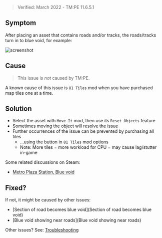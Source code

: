 > Verified: March 2022 - TM:PE 11.6.5.1

## Symptom

After placing an asset that contains roads and/or tracks, the roads/tracks turn in to blue void, for example:

![screenshot](https://imgur.com/wMSemYL.png)

## Cause

> This issue is _not_ caused by TM:PE.

A known cause of this issue is `81 Tiles` mod when you have purchased map tiles one at a time.

## Solution

* Select the asset with `Move It` mod, then use its `Reset Objects` feature
* Sometimes moving the object will resolve the issue
* Further occurrences of the issue can be prevented by purchasing all tiles
    * ...using the button in `81 Tiles` mod options
    * Note: More tiles = more workload for CPU = may cause lag/stutter in-game

Some related discussions on Steam:

* [Metro Plaza Station, Blue void](https://steamcommunity.com/app/255710/discussions/0/3193620054615106529/)

## Fixed?

If not, it might be caused by other issues:

* [Section of road becomes blue void](Section of road becomes blue void)
* [Blue void showing near roads](Blue void showing near roads)

Other issues? See: [Troubleshooting](Troubleshooting)